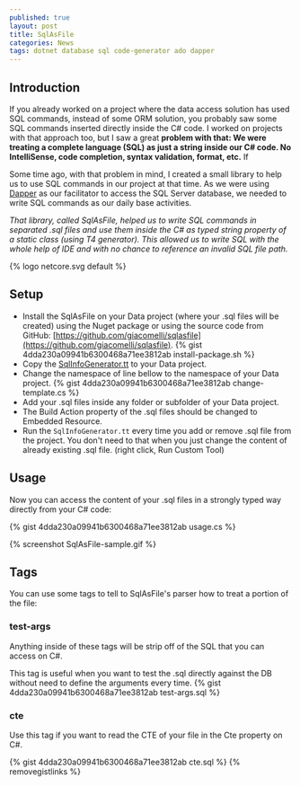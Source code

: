 ```yaml
---
published: true
layout: post
title: SqlAsFile
categories: News
tags: dotnet database sql code-generator ado dapper
---
```


## Introduction
If you already worked on a project where the data access solution has used SQL commands, instead of some ORM solution, you probably saw some SQL commands inserted directly inside the C# code. I worked on projects with that approach too, but I saw a great **problem with that: We were treating a complete language (SQL) as just a string inside our C# code. No IntelliSense, code completion, syntax validation, format, etc.**
If

Some time ago, with that problem in mind, I created a small library to help us to use SQL commands in our project at that time. As we were using [Dapper](https://github.com/DapperLib/Dapper) as our facilitator to access the SQL Server database, we needed to write SQL commands as our daily base activities.

*That library, called SqlAsFile, helped us to write SQL commands in separated .sql files and use them inside the C# as typed string property of a static class (using T4 generator). This allowed us to write SQL with the whole help of IDE and with no chance to reference an invalid SQL file path.*

{% logo netcore.svg default %}

## Setup
* Install the SqlAsFile on your Data project (where your .sql files will be created) using the Nuget package or using the source code from GitHub: [https://github.com/giacomelli/sqlasfile](https://github.com/giacomelli/sqlasfile).
{% gist 4dda230a09941b6300468a71ee3812ab install-package.sh %}
* Copy the [SqlInfoGenerator.tt](https://github.com/giacomelli/SqlAsFile/blob/master/src/Sample.Data/SqlInfoGenerator.tt) to your Data project.
* Change the namespace of line bellow to the namespace of your Data project.
{% gist 4dda230a09941b6300468a71ee3812ab change-template.cs %}
* Add your .sql files inside any folder or subfolder of your Data project.
* The Build Action property of the .sql files should be changed to Embedded Resource.
* Run the `SqlInfoGenerator.tt` every time you add or remove .sql file from the project. You don't need to that when you just change the content of already existing .sql file. (right click, Run Custom Tool)


## Usage
Now you can access the content of your .sql files in a strongly typed way directly from your C# code:

{% gist 4dda230a09941b6300468a71ee3812ab usage.cs %}

{% screenshot SqlAsFile-sample.gif %}

## Tags
You can use some tags to tell to SqlAsFile's parser how to treat a portion of the file:

### test-args
Anything inside of these tags will be strip off of the SQL that you can access on C#.

This tag is useful when you want to test the .sql directly against the DB without need to define the arguments every time.
{% gist 4dda230a09941b6300468a71ee3812ab test-args.sql %}

### cte
Use this tag if you want to read the CTE of your file in the Cte property on C#.

{% gist 4dda230a09941b6300468a71ee3812ab cte.sql %}
{% removegistlinks %}